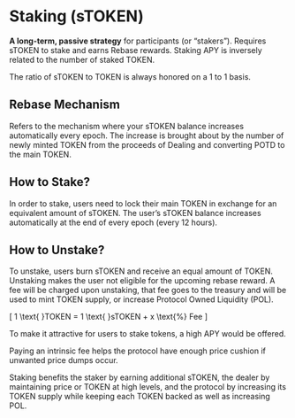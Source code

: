 # Staking (sTOKEN)

**A long-term, passive strategy** for participants (or “stakers”). Requires sTOKEN to stake and earns Rebase rewards. Staking APY is inversely related to the number of staked TOKEN.

The ratio of sTOKEN to TOKEN is always honored on a 1 to 1 basis.

## Rebase Mechanism

Refers to the mechanism where your sTOKEN balance increases automatically every epoch. The increase is brought about by the number of newly minted TOKEN from the proceeds of Dealing and converting POTD to the main TOKEN.

## How to Stake?

In order to stake, users need to lock their main TOKEN in exchange for an equivalent amount of sTOKEN. The user’s sTOKEN balance increases automatically at the end of every epoch (every 12 hours).

## How to Unstake?

To unstake, users burn sTOKEN and receive an equal amount of TOKEN. Unstaking makes the user not eligible for the upcoming rebase reward. A fee will be charged upon unstaking, that fee goes to the treasury and will be used to mint TOKEN supply, or increase Protocol Owned Liquidity (POL).

\[
1 \text{ }TOKEN = 1 \text{ }sTOKEN + x \text{%} Fee
\]

To make it attractive for users to stake tokens, a high APY would be offered.

Paying an intrinsic fee helps the protocol have enough price cushion if unwanted price dumps occur.

Staking benefits the staker by earning additional sTOKEN, the dealer by maintaining price or TOKEN at high levels, and the protocol by increasing its TOKEN supply while keeping each TOKEN backed as well as increasing POL.
